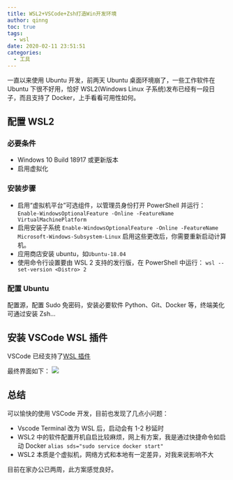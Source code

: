 ```yaml
---
title: WSL2+VSCode+Zsh打造Win开发环境
author: qinng
toc: true
tags:
  - wsl
date: 2020-02-11 23:51:51
categories:
  - 工具
---
```


一直以来使用 Ubuntu 开发，前两天 Ubuntu 桌面环境崩了，一些工作软件在 Ubuntu 下很不好用，恰好 WSL2(Windows Linux 子系统)发布已经有一段日子，而且支持了 Docker，上手看看可用性如何。

<!--more-->

## 配置 WSL2

### 必要条件

- Windows 10 Build 18917 或更新版本
- 启用虚拟化

### 安装步骤

- 启用“虚拟机平台”可选组件，以管理员身份打开 PowerShell 并运行：
  `Enable-WindowsOptionalFeature -Online -FeatureName VirtualMachinePlatform`
- 启用安装子系统
  `Enable-WindowsOptionalFeature -Online -FeatureName Microsoft-Windows-Subsystem-Linux`
  启用这些更改后，你需要重新启动计算机。
- 应用商店安装 ubuntu，如`Ubuntu-18.04`
- 使用命令行设置要由 WSL 2 支持的发行版，在 PowerShell 中运行：
  `wsl --set-version <Distro> 2`

### 配置 Ubuntu

配置源，配置 Sudo 免密码，安装必要软件 Python、Git、Docker 等，终端美化可通过安装 Zsh...

## 安装 VSCode WSL 插件

VSCode 已经支持了[WSL 插件](https://marketplace.visualstudio.com/items?itemName=ms-vscode-remote.remote-wsl)

最终界面如下：
![](/img/blog/wsl-vscode.png)

## 总结

可以愉快的使用 VSCode 开发，目前也发现了几点小问题：

- Vscode Terminal 改为 WSL 后，启动会有 1-2 秒延时
- WSL2 中的软件配置开机自启比较麻烦，网上有方案，我是通过快捷命令如启动 Docker `alias sds="sudo service docker start"`
- WSL2 本质是个虚拟机，网络方式和本地有一定差异，对我来说影响不大

目前在家办公已两周，此方案感觉良好。
